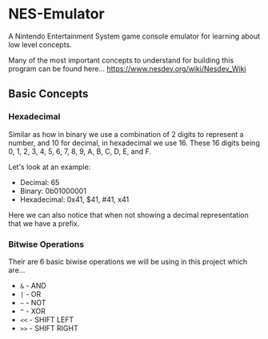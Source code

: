 # NES-Emulator

A Nintendo Entertainment System game console emulator for learning about low level concepts.

Many of the most important concepts to understand for building this program can be found here... https://www.nesdev.org/wiki/Nesdev_Wiki

## Basic Concepts

### Hexadecimal
Similar as how in binary we use a combination of 2 digits to represent a number, and 10 for decimal, in hexadecimal we use 16. These 16 digits being 0, 1, 2, 3, 4, 5, 6, 7, 8, 9, A, B, C, D, E, and F.

Let's look at an example:
- Decimal: 65
- Binary: 0b01000001
- Hexadecimal: 0x41, $41, #41, x41

Here we can also notice that when not showing a decimal representation that we have a prefix.

### Bitwise Operations

Their are 6 basic biwise operations we will be using in this project which are...

- `&` - AND
- `|` - OR
- `~` - NOT
- `^` - XOR
- `<<` - SHIFT LEFT
- `>>` - SHIFT RIGHT

